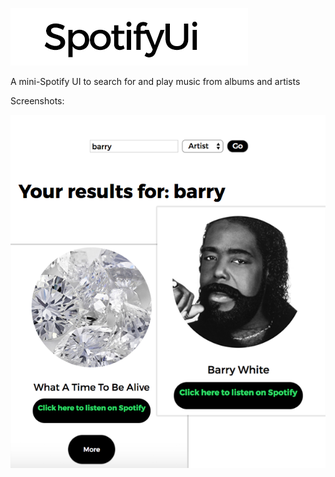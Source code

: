 ![alt text](https://github.com/Johnnybar/mini-projects/blob/master/spotifyApiSearch/logo.png?raw=true "Title")

A mini-Spotify UI to search for and play music from albums and artists

Screenshots:



![alt text](https://github.com/Johnnybar/mini-projects/blob/master/spotifyApiSearch/spotify-ui-ss.png?raw=true "Title")
